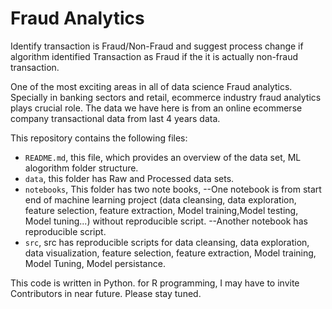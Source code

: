 # Fraud Analytics
Identify transaction is Fraud/Non-Fraud and suggest process change if algorithm identified Transaction as Fraud if the it is actually non-fraud transaction. 

One of the most exciting areas in all of data science Fraud analytics. Specially in banking sectors and retail, ecommerce industry fraud analytics plays crucial role.
The data we have here is from an online ecommerse company transactional data from last 4 years data.

This repository contains the following files:

- `README.md`, this file, which provides an overview of the data set, ML alogorithm folder structure.
- `data`, this folder has Raw and Processed data sets.
- `notebooks`, This folder has two note books, 
   --One notebook is from start end of machine learning project (data cleansing, data exploration, feature selection, feature extraction, Model training,Model testing, Model tuning...) without reproducible script.
   --Another notebook has reproducible script.
- `src`, src has reproducible scripts for data cleansing, data exploration, data visualization, feature selection, feature extraction, Model training, Model Tuning, Model persistance.

This code is written in Python. for R programming, I may have to invite Contributors in near future. Please stay tuned.
